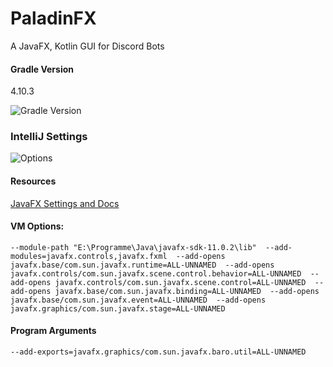 # PaladinFX
A JavaFX, Kotlin GUI for Discord Bots

#### Gradle Version
4.10.3
<br/>

![Gradle Version](https://media.discordapp.net/attachments/574702492399435962/574702564910825482/unknown.png)

### IntelliJ Settings
![Options](https://cdn.discordapp.com/attachments/574702492399435962/574712685980155915/unknown.png)
#### Resources
[JavaFX Settings and Docs](https://openjfx.io/openjfx-docs/)

#### VM Options: 
`
--module-path "E:\Programme\Java\javafx-sdk-11.0.2\lib" 
--add-modules=javafx.controls,javafx.fxml 
--add-opens javafx.base/com.sun.javafx.runtime=ALL-UNNAMED 
--add-opens javafx.controls/com.sun.javafx.scene.control.behavior=ALL-UNNAMED 
--add-opens javafx.controls/com.sun.javafx.scene.control=ALL-UNNAMED 
--add-opens javafx.base/com.sun.javafx.binding=ALL-UNNAMED 
--add-opens javafx.base/com.sun.javafx.event=ALL-UNNAMED 
--add-opens javafx.graphics/com.sun.javafx.stage=ALL-UNNAMED
`

#### Program Arguments
`--add-exports=javafx.graphics/com.sun.javafx.baro.util=ALL-UNNAMED`
